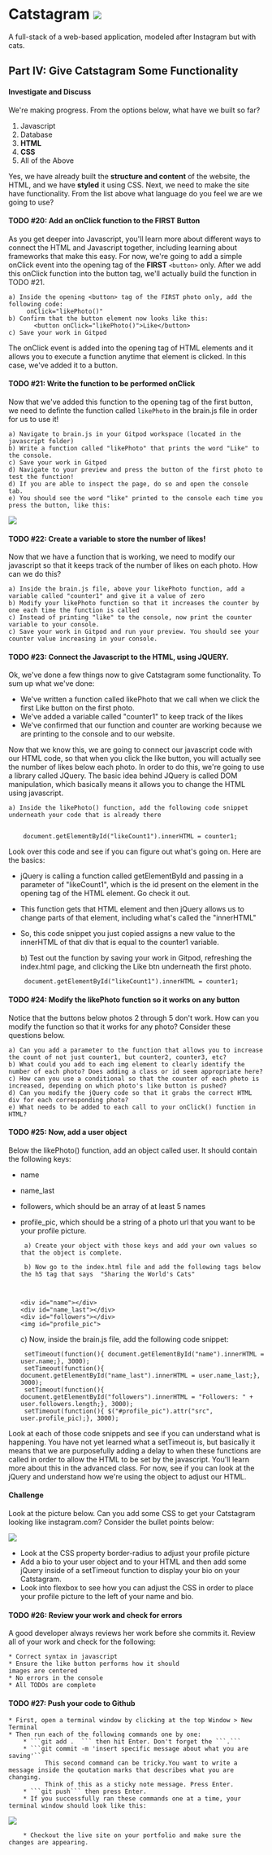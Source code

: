 # Catstagram  <img src="../favicon.ico" style="max-height: 30px">
A full-stack of a web-based application, modeled after Instagram but with cats. 

## Part IV: Give Catstagram Some Functionality

#### Investigate and Discuss
We're making progress. From the options below, what have we built so far? 

1. Javascript
2. Database
3. **HTML**
4. **CSS**
5. All of the Above

Yes, we have already built the **structure and content** of the website, the HTML, and we have **styled** it using CSS. 
Next, we need to make the site have functionality. From the list above what language do you feel we are we going to use? 
    
    
#### TODO #20: Add an onClick function to the FIRST Button
As you get deeper into Javascript, you'll learn more about different ways to 
connect the HTML and Javascript together, including learning about frameworks that make this 
easy. For now, we're going to add a simple onClick event into the opening tag of the **FIRST** ```<button>``` only. After 
we add this onClick function into the button tag, we'll actually build the function in TODO #21. 

    a) Inside the opening <button> tag of the FIRST photo only, add the following code:
         onClick="likePhoto()"
    b) Confirm that the button element now looks like this:
           <button onClick="likePhoto()">Like</button>
    c) Save your work in Gitpod
    
The onClick event  is added into the opening tag of HTML elements and it allows you to 
execute a function anytime that element is clicked. In this case, we've added
it to a button.  
    

#### TODO #21: Write the function to be performed onClick
Now that we've added this function to the opening tag of the first button, we need to 
definte the function called  ```likePhoto``` in the brain.js file in order for us to use it!

    a) Navigate to brain.js in your Gitpod workspace (located in the javascript folder)
    b) Write a function called "likePhoto" that prints the word "Like" to the console.
    c) Save your work in Gitpod
    d) Navigate to your preview and press the button of the first photo to test the function! 
    d) If you are able to inspect the page, do so and open the console tab. 
    e) You should see the word "like" printed to the console each time you press the button, like this:
  
   <img src="../img/console_like.png" style="max-height: 450px">

    

#### TODO #22: Create a variable to store the number of likes!
Now that we have a function that is working, we need to modify our javascript so that 
it keeps track of the number of likes on each photo. How can we do this?

    a) Inside the brain.js file, above your likePhoto function, add a variable called "counter1" and give it a value of zero 
    b) Modify your likePhoto function so that it increases the counter by one each time the function is called
    c) Instead of printing "like" to the console, now print the counter variable to your console. 
    c) Save your work in Gitpod and run your preview. You should see your counter value increasing in your console. 

    
#### TODO #23: Connect the Javascript to the HTML, using JQUERY.  

Ok, we've done a few things now to give Catstagram some functionality. To sum up what we've done:
   * We've written a function called likePhoto that we call when we click the first Like button on the first photo.  
   * We've added a variable called "counter1" to keep track of the likes
   * We've confirmed that our function and counter are working because we are printing to the console and to our website. 

Now that we know this, we are going to connect our javascript code with our HTML code, so that
when you click the like button, you will actually see the number of likes below each photo. In order to do this,
we're going to use a library called JQuery. The basic idea behind JQuery is called DOM manipulation, which basically means
it allows you to change the HTML using javascript. 


    a) Inside the likePhoto() function, add the following code snippet underneath your code that is already there
    
     
        document.getElementById("likeCount1").innerHTML = counter1;

Look over this code and see if you can figure out what's going on. Here are the basics: 
 * jQuery is calling a function called getElementById and passing in a parameter of "likeCount1", which is the id
present on the element in the opening tag of the HTML element. Go check it out.  
 * This function gets that HTML element and then jQuery allows us to change parts of that element, including what's called the "innerHTML"
 * So, this code snippet you just copied assigns a new value to the innerHTML of that div that is equal to the counter1 variable.
 
    
     b) Test out the function by saving your work in Gitpod, refreshing the index.html page, and clicking
     the Like btn underneath the first photo. 
    
     
        document.getElementById("likeCount1").innerHTML = counter1;


#### TODO #24: Modify the likePhoto function so it works on any button
Notice that the buttons below photos 2 through 5 don't work. How can you modify the function so that
it works for any photo? Consider these questions below.  

    a) Can you add a parameter to the function that allows you to increase the count of not just counter1, but counter2, counter3, etc?
    b) What could you add to each img element to clearly identify the number of each photo? Does adding a class or id seem appropriate here?
    c) How can you use a conditional so that the counter of each photo is increased, depending on which photo's like button is pushed?
    d) Can you modify the jQuery code so that it grabs the correct HTML div for each corresponding photo?
    e) What needs to be added to each call to your onClick() function in HTML?

#### TODO #25: Now, add a user object 
Below the likePhoto() function, add an object called user. It should contain the following keys:
 - name
 - name_last
 - followers, which should be an array of at least 5 names
 - profile_pic, which should be a string of a photo url that you want to be your profile picture. 


        a) Create your object with those keys and add your own values so that the object is complete.
    
        b) Now go to the index.html file and add the following tags below the h5 tag that says  "Sharing the World's Cats"
    
    
       
       <div id="name"></div>
       <div id="name_last"></div>
       <div id="followers"></div>
       <img id="profile_pic">

   
   c) Now, inside the brain.js file, add the following code snippet:
       
        
    
    
        setTimeout(function(){ document.getElementById("name").innerHTML = user.name;}, 3000);
        setTimeout(function(){ document.getElementById("name_last").innerHTML = user.name_last;}, 3000);
        setTimeout(function(){ document.getElementById("followers").innerHTML = "Followers: " + user.followers.length;}, 3000);
        setTimeout(function(){ $("#profile_pic").attr("src", user.profile_pic);}, 3000);

Look at each of those code snippets and see if you can understand what is happening. You have not yet learned
what a setTimeout is, but basically it means that we are purposefully adding a delay to when these functions are called
in order to allow the HTML to be set by the javascript. You'll learn more about this in the advanced class. For now, see if you can
look at the jQuery and understand how we're using the object to adjust our HTML. 

#### Challenge
Look at the picture below. Can you add some CSS to get your Catstagram looking like instagram.com? Consider the bullet points below:

 <img src="../img/messi.png" style="max-height: 450px">

 * Look at the CSS property border-radius to adjust your profile picture
 * Add a bio to your user object and to your HTML and then add some jQuery inside of a setTimeout function to display your bio on your Catstagram.
 * Look into flexbox to see how you can adjust the CSS in order to place your profile picture to the left of your name and bio. 


#### TODO #26: Review your work and check for errors
A good developer always reviews her work before she commits it. Review all of your work and check for the following:

    * Correct syntax in javascript
    * Ensure the like button performs how it should
    images are centered
    * No errors in the console
    * All TODOs are complete
    
    
#### TODO #27: Push your code to Github
    * First, open a terminal window by clicking at the top Window > New Terminal
    * Then run each of the following commands one by one:
        * ```git add .  ``` then hit Enter. Don't forget the ```.```
        * ```git commit -m 'insert specific message about what you are saving'``` 
              This second command can be tricky.You want to write a message inside the qoutation marks that describes what you are changing. 
              Think of this as a sticky note message. Press Enter. 
        * ```git push``` then press Enter. 
        * If you successfully ran these commands one at a time, your terminal window should look like this:
           
 <img src="../img/successful_push.png" style="max-height: 450px">
        
        * Checkout the live site on your portfolio and make sure the changes are appearing.




